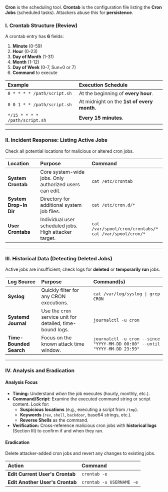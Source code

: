 

**Cron** is the scheduling tool. **Crontab** is the configuration file listing the **Cron Jobs** (scheduled tasks). Attackers abuse this for **persistence**.

### Ⅰ. Crontab Structure (Review)

A crontab entry has $\mathbf{6}$ fields:

1.  **Minute** (0-59)
2.  **Hour** (0-23)
3.  **Day of Month** (1-31)
4.  **Month** (1-12)
5.  **Day of Week** (0-7, Sun=0 or 7)
6.  **Command** to execute

| Example | Execution Schedule |
| :--- | :--- |
| `0 * * * * /path/script.sh` | At the beginning of **every hour**. |
| `0 0 1 * * /path/script.sh` | At midnight on the **1st of every month**. |
| `*/15 * * * * /path/script.sh` | **Every 15 minutes**. |

-----

### Ⅱ. Incident Response: Listing Active Jobs

Check all potential locations for malicious or altered cron jobs.

| Location | Purpose | Command |
| :--- | :--- | :--- |
| **System Crontab** | Core system-wide jobs. Only authorized users can edit. | `cat /etc/crontab` |
| **System Drop-In Dir** | Directory for additional system job files. | `cat /etc/cron.d/*` |
| **User Crontabs** | Individual user scheduled jobs. High attacker target. | `cat /var/spool/cron/crontabs/*`<br>`cat /var/spool/cron/*` |

-----

### Ⅲ. Historical Data (Detecting Deleted Jobs)

Active jobs are insufficient; check logs for **deleted** or **temporarily run** jobs.

| Log Source | Purpose | Command(s) |
| :--- | :--- | :--- |
| **Syslog** | Quickly filter for any CRON executions. | `cat /var/log/syslog \| grep CRON` |
| **Systemd Journal** | Use the `cron` service unit for detailed, time-bound logs. | `journalctl -u cron` |
| **Time-Bounded Search** | Focus on the known attack time window. | `journalctl -u cron --since "YYYY-MM-DD 00:00" --until "YYYY-MM-DD 23:59"` |

-----

### Ⅳ. Analysis and Eradication

#### **Analysis Focus**

  * **Timing:** Understand *when* the job executes (hourly, monthly, etc.).
  * **Command/Script:** Examine the executed command string or script content. Look for:
      * **Suspicious locations** (e.g., executing a script from `/tmp`).
      * **Keywords** (`rev`, `shell`, `backdoor`, base64 strings, etc.).
      * **Reverse Shells** as the command.
  * **Verification:** Cross-reference malicious cron jobs with **historical logs** (Section III) to confirm if and when they ran.

#### **Eradication**

Delete attacker-added cron jobs and revert any changes to existing jobs.

| Action | Command |
| :--- | :--- |
| **Edit Current User's Crontab** | `crontab -e` |
| **Edit Another User's Crontab** | `crontab -u USERNAME -e` |


